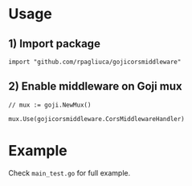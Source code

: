 # Usage

## 1) Import package

`import "github.com/rpagliuca/gojicorsmiddleware"`

## 2) Enable middleware on Goji mux

`// mux := goji.NewMux()`

`mux.Use(gojicorsmiddleware.CorsMiddlewareHandler)`

# Example

Check `main_test.go` for full example.
